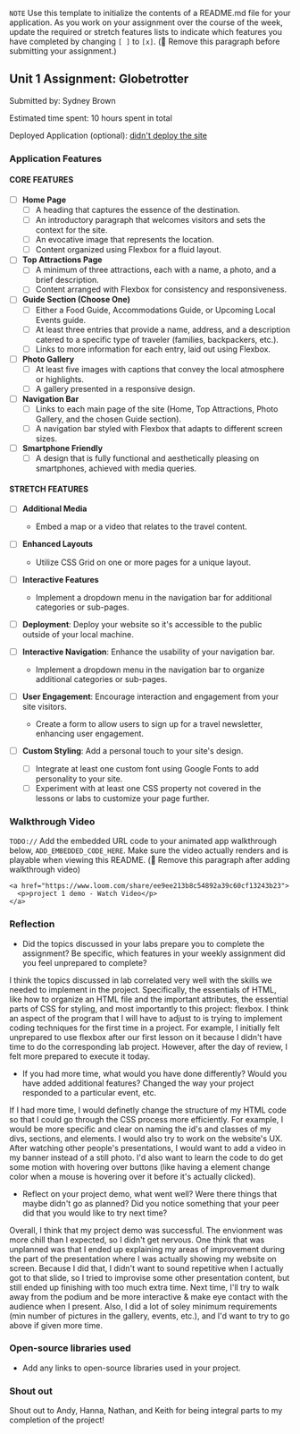 `NOTE` Use this template to initialize the contents of a README.md file for your application. As you work on your assignment over the course of the week, update the required or stretch features lists to indicate which features you have completed by changing `[ ]` to `[x]`. (🚫 Remove this paragraph before submitting your assignment.)

## Unit 1 Assignment: Globetrotter

Submitted by: Sydney Brown

Estimated time spent: 10 hours spent in total

Deployed Application (optional): [didn't deploy the site](ADD_LINK_HERE)

### Application Features

#### CORE FEATURES

- [ ] **Home Page**
  - [ ] A heading that captures the essence of the destination.
  - [ ] An introductory paragraph that welcomes visitors and sets the context for the site.
  - [ ] An evocative image that represents the location.
  - [ ] Content organized using Flexbox for a fluid layout.

- [ ] **Top Attractions Page**
  - [ ] A minimum of three attractions, each with a name, a photo, and a brief description.
  - [ ] Content arranged with Flexbox for consistency and responsiveness.

- [ ] **Guide Section (Choose One)**
  - [ ] Either a Food Guide, Accommodations Guide, or Upcoming Local Events guide.
  - [ ] At least three entries that provide a name, address, and a description catered to a specific type of traveler (families, backpackers, etc.).
  - [ ] Links to more information for each entry, laid out using Flexbox.

- [ ] **Photo Gallery**
  - [ ] At least five images with captions that convey the local atmosphere or highlights.
  - [ ] A gallery presented in a responsive design.

- [ ] **Navigation Bar**
  - [ ] Links to each main page of the site (Home, Top Attractions, Photo Gallery, and the chosen Guide section).
  - [ ] A navigation bar styled with Flexbox that adapts to different screen sizes.  

- [ ] **Smartphone Friendly**
  - [ ] A design that is fully functional and aesthetically pleasing on smartphones, achieved with media queries.

#### STRETCH FEATURES

- [ ] **Additional Media**
  - Embed a map or a video that relates to the travel content.

- [ ] **Enhanced Layouts**
  - Utilize CSS Grid on one or more pages for a unique layout.

- [ ] **Interactive Features**
  - Implement a dropdown menu in the navigation bar for additional categories or sub-pages.

- [ ] **Deployment**: Deploy your website so it's accessible to the public outside of your local machine. 

- [ ] **Interactive Navigation**: Enhance the usability of your navigation bar.
  - Implement a dropdown menu in the navigation bar to organize additional categories or sub-pages.

- [ ] **User Engagement**: Encourage interaction and engagement from your site visitors.
  - Create a form to allow users to sign up for a travel newsletter, enhancing user engagement.

- [ ] **Custom Styling**: Add a personal touch to your site's design.
  - [ ] Integrate at least one custom font using Google Fonts to add personality to your site.
  - [ ] Experiment with at least one CSS property not covered in the lessons or labs to customize your page further.

### Walkthrough Video

`TODO://` Add the embedded URL code to your animated app walkthrough below, `ADD_EMBEDDED_CODE_HERE`. Make sure the video actually renders and is playable when viewing this README. (🚫 Remove this paragraph after adding walkthrough video)

  
    <a href="https://www.loom.com/share/ee9ee213b8c54892a39c60cf13243b23">
      <p>project 1 demo - Watch Video</p>
    </a>

### Reflection

* Did the topics discussed in your labs prepare you to complete the assignment? Be specific, which features in your weekly assignment did you feel unprepared to complete?

I think the topics discussed in lab correlated very well with the skills we needed to implement in the project. Specifically, the essentials of HTML, like how to organize an HTML file and the important attributes, the essential parts of CSS for styling, and most importantly to this project: flexbox. I think an aspect of the program that I will have to adjust to is trying to implement coding techniques for the first time in a project. For example, I initially felt unprepared to use flexbox after our first lesson on it because I didn't have time to do the corresponding lab project. However, after the day of review, I felt more prepared to execute it today. 

* If you had more time, what would you have done differently? Would you have added additional features? Changed the way your project responded to a particular event, etc.
  
If I had more time, I would definetly change the structure of my HTML code so that I could go through the CSS process more efficiently. For example, I would be more specific and clear on naming the id's and classes of my divs, sections, and elements. I would also try to work on the website's UX. After watching other people's presentations, I would want to add a video in my banner instead of a still photo. I'd also want to learn the code to do get some motion with hovering over buttons (like having a element change color when a mouse is hovering over it before it's actually clicked). 

* Reflect on your project demo, what went well? Were there things that maybe didn't go as planned? Did you notice something that your peer did that you would like to try next time?

Overall, I think that my project demo was successful. The envionment was more chill than I expected, so I didn't get nervous. One think that was unplanned was that I ended up explaining my areas of improvement during the part of the presentation where I was actually showing my website on screen. Because I did that, I didn't want to sound repetitive when I actually got to that slide, so I tried to improvise some other presentation content, but still ended up finishing with too much extra time. Next time, I'll try to walk away from the podium and be more interactive & make eye contact with the audience when I present. Also, I did a lot of soley minimum requirements (min number of pictures in the gallery, events, etc.), and I'd want to try to go above if given more time.

### Open-source libraries used

- Add any links to open-source libraries used in your project.

### Shout out

Shout out to Andy, Hanna, Nathan, and Keith for being integral parts to my completion of the project!
